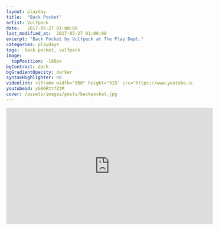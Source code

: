 ```yaml
---
layout: playday
title:  "Back Pocket"
artist: Vulfpeck
date:   2017-05-27 01:00:00
last_modified_at:  2017-05-27 01:00:00
excerpt: "Back Pocket by Vulfpeck at The Play Dept."
categories: playdays
tags:  back pocket, vulfpeck
image:
  topPosition: -100px
bgContrast: dark
bgGradientOpacity: darker
syntaxHighlighter: no
videolink: <iframe width="560" height="315" src="https://www.youtube.com/embed/yG96RttfZtM?rel=0&amp;showinfo=0" frameborder="0" allowfullscreen></iframe>
youtubeid: yG96RttfZtM
cover: /assets/images/posts/backpocket.jpg
---
```


<iframe width="560" height="315" src="https://www.youtube.com/embed/yG96RttfZtM?rel=0&amp;showinfo=0" frameborder="0" allowfullscreen></iframe>